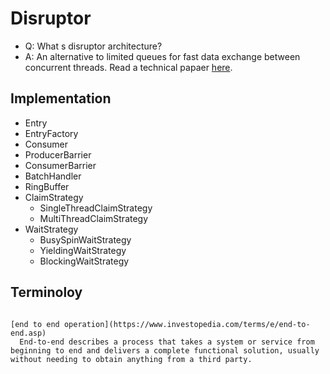 # Disruptor

- Q: What s disruptor architecture?
- A: An alternative to limited queues for fast data exchange between concurrent threads.
     Read a technical papaer [here](https://lmax-exchange.github.io/disruptor/files/Disruptor-1.0.pdf).

## Implementation

- Entry
- EntryFactory
- Consumer
- ProducerBarrier
- ConsumerBarrier
- BatchHandler
- RingBuffer
- ClaimStrategy
  - SingleThreadClaimStrategy
  - MultiThreadClaimStrategy
- WaitStrategy
  - BusySpinWaitStrategy
  - YieldingWaitStrategy
  - BlockingWaitStrategy

## Terminoloy

```{glossary}

[end to end operation](https://www.investopedia.com/terms/e/end-to-end.asp)
  End-to-end describes a process that takes a system or service from beginning to end and delivers a complete functional solution, usually without needing to obtain anything from a third party.

```

